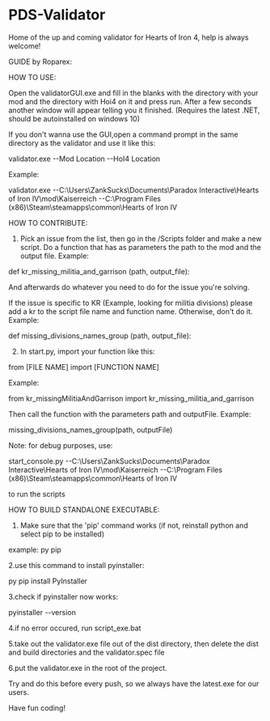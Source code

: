 # PDS-Validator
Home of the up and coming validator for Hearts of Iron 4, help is always welcome!

GUIDE by Roparex:

HOW TO USE:

Open the validatorGUI.exe and fill in the blanks with the directory with your mod and the directory with Hoi4 on it and press run. After a few seconds another window will appear telling you it finished.
(Requires the latest .NET, should be autoinstalled on windows 10)

If you don't wanna use the GUI,open a command prompt in the same directory as the validator and use it like this:

validator.exe --Mod Location --HoI4 Location

Example:

validator.exe --C:\Users\ZankSucks\Documents\Paradox Interactive\Hearts of Iron IV\mod\Kaiserreich --C:\Program Files (x86)\Steam\steamapps\common\Hearts of Iron IV


 
HOW TO CONTRIBUTE:

1. Pick an issue from the list, then go in the /Scripts folder and make a new script. Do a function that has as parameters the path to the mod and the output file. 
Example:

def kr_missing_militia_and_garrison (path, output_file):

And afterwards do whatever you need to do for the issue you're solving.

If the issue is specific to KR (Example, looking for militia divisions) please add a kr to the script file name and function name. Otherwise, don't do it. Example:

def missing_divisions_names_group (path, output_file):

2. In start.py, import your function like this:

from [FILE NAME] import [FUNCTION NAME]

Example:

from kr_missingMilitiaAndGarrison import kr_missing_militia_and_garrison

Then call the function with the parameters path and outputFile.
Example:

missing_divisions_names_group(path, outputFile)

Note: for debug purposes, use:

start_console.py --C:\Users\ZankSucks\Documents\Paradox Interactive\Hearts of Iron IV\mod\Kaiserreich --C:\Program Files (x86)\Steam\steamapps\common\Hearts of Iron IV

to run the scripts


HOW TO BUILD STANDALONE EXECUTABLE:

1. Make sure that the 'pip' command works (if not, reinstall python and select pip to be installed)

example: py pip

2.use this command to install pyinstaller:

py pip install PyInstaller

3.check if pyinstaller now works:

pyinstaller --version

4.if no error occured, run script_exe.bat

5.take out the validator.exe file out of the dist directory, then delete the dist and build directories and the validator.spec file

6.put the validator.exe in the root of the project.

Try and do this before every push, so we always have the latest.exe for our users.

Have fun coding!



